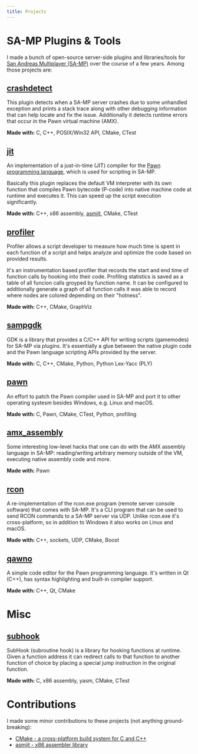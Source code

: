 ```yaml
---
title: Projects
---
```


# SA-MP Plugins & Tools

I made a bunch of open-source server-side plugins and libraries/tools for [San Andreas Multiplayer (SA-MP)](https://www.sa-mp.com) over the course of a few years. Among those projects are:

## [crashdetect](https://github.com/Zeex/samp-plugin-crashdetect)

This plugin detects when a SA-MP server crashes due to some unhandled exception and prints a stack trace along with other debugging information that can help locate and fix the issue. Additionally it detects runtime errors that occur in the Pawn virtual machine (AMX).

**Made with:** C, C++, POSIX/Win32 API, CMake, CTest

## [jit](https://github.com/Zeex/samp-plugin-jit)

An implementation of a just-in-time (JIT) compiler for the [Pawn programming language](https://www.compuphase.com/pawn/pawn.htm), which is used for scripting in SA-MP. 

Basically this plugin replaces the default VM interpreter with its own function that compiles Pawn bytecode (P-code) into native machine code at runtime and executes it. This can speed up the script execution significantly.

**Made with:** C++, x86 assembly, [asmjit](https://github.com/asmjit/asmjit), CMake, CTest

## [profiler](https://github.com/Zeex/samp-plugin-profiler)

Profiler allows a script developer to measure how much time is spent in each function of a script and helps analyze and optimize the code based on provided results. 

It's an instrumentation based profiler that records the start and end time of function calls by hooking into their code. Profiling statistics is saved as a table of all funcion calls groyped by function name. It can be configured to additionally  generate a graph of all function calls it was able to record where nodes are colored depending on their "hotness".

**Made with:** C++, CMake, GraphViz

## [sampgdk](https://github.com/Zeex/sampgdk)

GDK is a library that provides a C/C++ API for writing scripts (gamemodes) for SA-MP via plugins. It's essentially a glue between the native plugin code and the Pawn language scripting APIs provided by the server.

**Made with:** C, C++, CMake, Python, Python Lex-Yacc (PLY)

## [pawn](https://github.com/pawn-lang/compiler)

An effort to patch the Pawn compiler used in SA-MP and port it to other operating systesm besides Windows, e.g. Linux and macOS. 

**Made with:** C, Pawn, CMake, CTest, Python, profiling

## [amx_assembly](https://github.com/Zeex/amx_assembly)

Some interesting low-level hacks that one can do with the AMX assembly language in SA-MP: reading/writing arbitrary memory outside of the VM, executing native assembly code and more.

**Made with:** Pawn

## [rcon](https://github.com/Zeex/samp-rcon)

A re-implementation of the rcon.exe program (remote server console software) that comes with SA-MP. It's a CLI program that can be used to send RCON commands to a SA-MP server via UDP. Unlike rcon.exe it's cross-platform, so in addition to Windows it also works on Linux and macOS.

**Made with:** C++, sockets, UDP, CMake, Boost

## [qawno](https://github.com/Zeex/qawno)

A simple code editor for the Pawn programming language. It's written in Qt (C++), has syntax highlighting and built-in compiler support.

**Made with:** C++, Qt, CMake

# Misc

## [subhook](https://github.com/Zeex/subhook)

SubHook (subroutine hook) is a library for hooking functions at runtime. Given a function address it can redirect calls to that function to another function of choice by placing a special jump instruction in the original function.

**Made with:** C, x86 assembly, yasm, CMake, CTest

# Contributions

I made some minor contributions to these projects (not anything ground-breaking):

* [CMake - a cross-platform build system for C and C++](https://github.com/Kitware/CMake)
* [asmjit - x86 assembler library](https://github.com/asmjit/asmjit)
